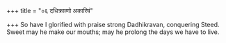 +++
title = "०६ दधिक्राव्णो अकारिषं"

+++
So have I glorified with praise strong Dadhikravan, conquering Steed.  
     Sweet may he make our mouths; may he prolong the days we have to live.
